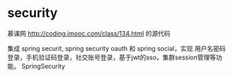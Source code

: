 # security

慕课网 http://coding.imooc.com/class/134.html 的源代码

集成 spring securit, spring security oauth 和 spring social，实现 用户名密码登录，手机验证码登录，社交账号登录，基于jwt的sso，集群session管理等功能。
SpringSecurity
